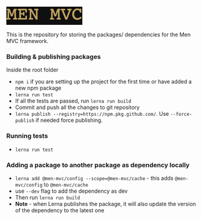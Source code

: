 ![Alt text](logo.png?raw=true "MEN MVC")

This is the repository for storing the packages/ dependencies for the Men MVC framework.

### Building & publishing packages
Inside the root folder
- `npm i` if you are setting up the project for the first time or have added a new npm package
- `lerna run test`
- If all the tests are passed, run `lerna run build`
- Commit and push all the changes to git repository
- `lerna publish --registry=https://npm.pkg.github.com/`. Use  `--force-publish` if needed force publishing.

### Running tests
- `lerna run test`

### Adding a package to another package as dependency locally
- `lerna add @men-mvc/config --scope=@men-mvc/cache` - this adds `@men-mvc/config` to `@men-mvc/cache`
- use `--dev` flag to add the dependency as dev
- Then run `lerna run build`
- **Note** - when Lerna publishes the package, it will also update the version of the dependency to the latest one
